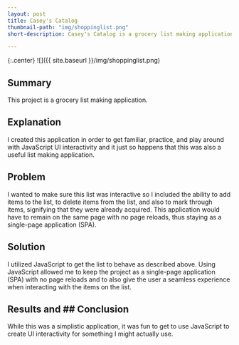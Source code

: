 ```yaml
---
layout: post
title: Casey's Catalog
thumbnail-path: "img/shoppinglist.png"
short-description: Casey's Catalog is a grocery list making application.

---
```


{:.center}
![]({{ site.baseurl }}/img/shoppinglist.png)

## Summary

This project is a grocery list making application.

## Explanation

I created this application in order to get familiar, practice, and play around with JavaScript UI interactivity and it just so happens that this was also a useful list making application.

## Problem

I wanted to make sure this list was interactive so I included the ability to add items to the list, to delete items from the list, and also to mark through items, signifying that they were already acquired. This application would have to remain on the same page with no page reloads, thus staying as a single-page application (SPA).

## Solution

I utilized JavaScript to get the list to behave as described above. Using JavaScript allowed me to keep the project as a single-page application (SPA) with no page reloads and to also give the user a seamless experience when interacting with the items on the list.

## Results and ## Conclusion

While this was a simplistic application, it was fun to get to use JavaScript to create UI interactivity for something I might actually use.

